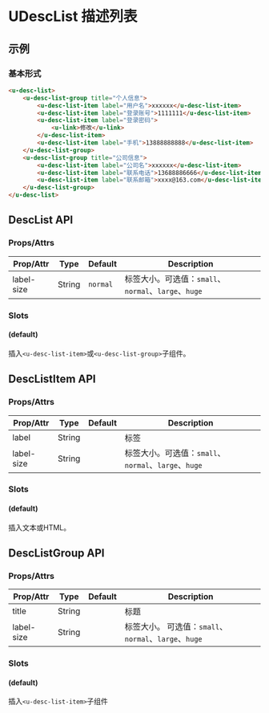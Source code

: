 # UDescList 描述列表

## 示例
### 基本形式

``` html
<u-desc-list>
    <u-desc-list-group title="个人信息">
        <u-desc-list-item label="用户名">xxxxxx</u-desc-list-item>
        <u-desc-list-item label="登录账号">1111111</u-desc-list-item>
        <u-desc-list-item label="登录密码">
            <u-link>修改</u-link>
        </u-desc-list-item>
        <u-desc-list-item label="手机">13888888888</u-desc-list-item>
    </u-desc-list-group>
    <u-desc-list-group title="公司信息">
        <u-desc-list-item label="公司名">xxxxxx</u-desc-list-item>
        <u-desc-list-item label="联系电话">13688886666</u-desc-list-item>
        <u-desc-list-item label="联系邮箱">xxxx@163.com</u-desc-list-item>
    </u-desc-list-group>
</u-desc-list>
```

## DescList API

### Props/Attrs

| Prop/Attr | Type | Default | Description |
| --------- | ---- | ------- | ----------- |
| label-size | String | `normal` | 标签大小。可选值：`small`、`normal`、`large`、`huge` |


### Slots

#### (default)

插入`<u-desc-list-item>`或`<u-desc-list-group>`子组件。

## DescListItem API

### Props/Attrs

| Prop/Attr | Type | Default | Description |
| --------- | ---- | ------- | ----------- |
| label | String | | 标签 |
| label-size | String | | 标签大小。可选值：`small`、`normal`、`large`、`huge` |

### Slots

#### (default)

插入文本或HTML。

## DescListGroup API

### Props/Attrs

| Prop/Attr | Type | Default | Description |
| --------- | ---- | ------- | ----------- |
| title | String | | 标题 |
| label-size | String | | 标签大小。 可选值：`small`、`normal`、`large`、`huge` |

### Slots

#### (default)

插入`<u-desc-list-item>`子组件
